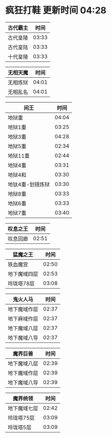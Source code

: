 # 疯狂打鞋 更新时间 04:28

| 古代霸主   | 时间    |
|--------|-------|
| 古代皇陵 | 03:33 |
| 古代皇陆 | 03:33 |
| 十代皇陵 | 03:33 |

| 无相天魔   | 时间    |
|--------|-------|
| 无相炼狱 | 04:01 |
| 无相乱名 | 04:01 |

| 间王   | 时间    |
|--------|-------|
| 地狱重 | 04:04 |
| 地狱1重 | 03:25 |
| 地狱3重 | 04:28 |
| 地狱5重 | 02:34 |
| 地狱11重 | 02:44 |
| 地狱4重 | 03:31 |
| 地狱4和 | 03:30 |
| 地钛4重-划镜炼狱 | 03:30 |
| 地狱8重 | 03:33 |
| 地狱6重 | 03:33 |
| 地狱7重 | 03:40 |

| 叹息之王   | 时间    |
|--------|-------|
| 叹息回廊 | 02:51 |

| 猛魔之王   | 时间    |
|--------|-------|
| 铁血魔宫 | 02:50 |
| 地下魔域四层 | 02:53 |
| 玲珑塔78层 | 03:08 |

| 鬼火人马   | 时间    |
|--------|-------|
| 地下魔域作层 | 02:37 |
| 地下麻域作层 | 02:37 |
| 地下魔域八层 | 02:37 |
| 地下魔域八导 | 02:37 |

| 魔界巨兽   | 时间    |
|--------|-------|
| 地下魔域八层 | 02:39 |
| 地下魔域作层 | 02:39 |
| 地下魔域八导 | 02:39 |

| 魔界统领   | 时间    |
|--------|-------|
| 地下魔域七层 | 02:42 |
| 玲珑塔75层 | 03:09 |
| 玲珑塔5层 | 03:09 |